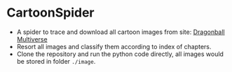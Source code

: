 # CartoonSpider
* A spider to trace and download all cartoon images from site: [Dragonball Multiverse](http://www.dragonball-multiverse.com/cn/chapters.html)
* Resort all images and classify them according to index of chapters.
* Clone the repository and run the python code directly, all images would be stored in folder `./image`.